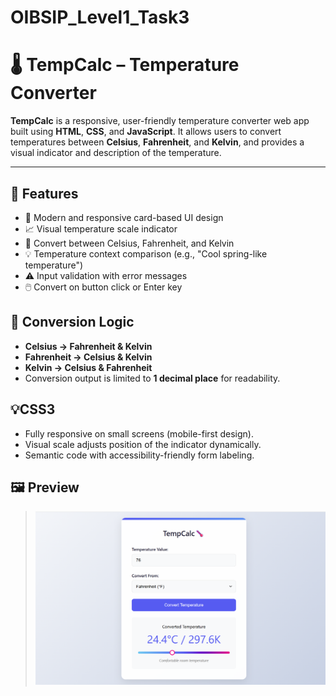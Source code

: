 # OIBSIP_Level1_Task3
# 🌡️ TempCalc – Temperature Converter

**TempCalc** is a responsive, user-friendly temperature converter web app built using **HTML**, **CSS**, and **JavaScript**. It allows users to convert temperatures between **Celsius**, **Fahrenheit**, and **Kelvin**, and provides a visual indicator and description of the temperature.

---

## 🚀 Features

- 🎨 Modern and responsive card-based UI design
- 📈 Visual temperature scale indicator
- 🔁 Convert between Celsius, Fahrenheit, and Kelvin
- 💡 Temperature context comparison (e.g., "Cool spring-like temperature")
- ⚠️ Input validation with error messages
- 🖱️ Convert on button click or Enter key

## 🧠 Conversion Logic

- **Celsius → Fahrenheit & Kelvin**
- **Fahrenheit → Celsius & Kelvin**
- **Kelvin → Celsius & Fahrenheit**
- Conversion output is limited to **1 decimal place** for readability.


## 💡CSS3

- Fully responsive on small screens (mobile-first design).
- Visual scale adjusts position of the indicator dynamically.
- Semantic code with accessibility-friendly form labeling.

## 🖼️ Preview

> ![Preview Screenshot](preview.png)

